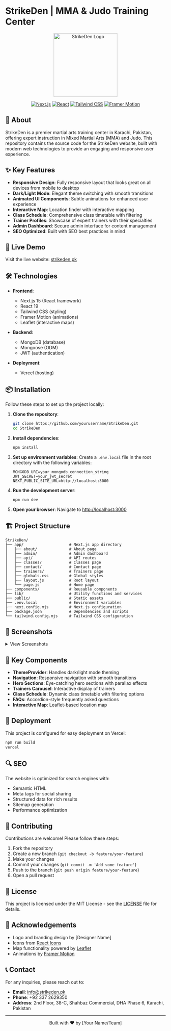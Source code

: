 # StrikeDen | MMA & Judo Training Center

<p align="center">
  <img src="public/logo.png" alt="StrikeDen Logo" width="200" height="auto" />
</p>

<p align="center">
  <a href="https://nextjs.org/"><img src="https://img.shields.io/badge/Next.js-15.1.6-000000?style=flat&logo=next.js" alt="Next.js" /></a>
  <a href="https://reactjs.org/"><img src="https://img.shields.io/badge/React-19.0.0-61DAFB?style=flat&logo=react" alt="React" /></a>
  <a href="https://tailwindcss.com/"><img src="https://img.shields.io/badge/Tailwind%20CSS-3.4.1-38B2AC?style=flat&logo=tailwind-css" alt="Tailwind CSS" /></a>
  <a href="https://www.framer.com/motion/"><img src="https://img.shields.io/badge/Framer%20Motion-12.3.1-0055FF?style=flat&logo=framer" alt="Framer Motion" /></a>
</p>

## 🥋 About

StrikeDen is a premier martial arts training center in Karachi, Pakistan, offering expert instruction in Mixed Martial Arts (MMA) and Judo. This repository contains the source code for the StrikeDen website, built with modern web technologies to provide an engaging and responsive user experience.

## ✨ Key Features

- **Responsive Design**: Fully responsive layout that looks great on all devices from mobile to desktop
- **Dark/Light Mode**: Elegant theme switching with smooth transitions
- **Animated UI Components**: Subtle animations for enhanced user experience
- **Interactive Map**: Location finder with interactive mapping
- **Class Schedule**: Comprehensive class timetable with filtering
- **Trainer Profiles**: Showcase of expert trainers with their specialties
- **Admin Dashboard**: Secure admin interface for content management
- **SEO Optimized**: Built with SEO best practices in mind

## 🚀 Live Demo

Visit the live website: [strikeden.pk](https://strikeden.pk)

## 🛠️ Technologies

- **Frontend**:
  - Next.js 15 (React framework)
  - React 19
  - Tailwind CSS (styling)
  - Framer Motion (animations)
  - Leaflet (interactive maps)

- **Backend**:
  - MongoDB (database)
  - Mongoose (ODM)
  - JWT (authentication)

- **Deployment**:
  - Vercel (hosting)

## 📦 Installation

Follow these steps to set up the project locally:

1. **Clone the repository**:
   ```bash
   git clone https://github.com/yourusername/StrikeDen.git
   cd StrikeDen
   ```

2. **Install dependencies**:
   ```bash
   npm install
   ```

3. **Set up environment variables**:
   Create a `.env.local` file in the root directory with the following variables:
   ```
   MONGODB_URI=your_mongodb_connection_string
   JWT_SECRET=your_jwt_secret
   NEXT_PUBLIC_SITE_URL=http://localhost:3000
   ```

4. **Run the development server**:
   ```bash
   npm run dev
   ```

5. **Open your browser**:
   Navigate to [http://localhost:3000](http://localhost:3000)

## 🏗️ Project Structure

```
StrikeDen/
├── app/                    # Next.js app directory
│   ├── about/              # About page
│   ├── admin/              # Admin dashboard
│   ├── api/                # API routes
│   ├── classes/            # Classes page
│   ├── contact/            # Contact page
│   ├── trainers/           # Trainers page
│   ├── globals.css         # Global styles
│   ├── layout.js           # Root layout
│   └── page.js             # Home page
├── components/             # Reusable components
├── lib/                    # Utility functions and services
├── public/                 # Static assets
├── .env.local              # Environment variables
├── next.config.mjs         # Next.js configuration
├── package.json            # Dependencies and scripts
└── tailwind.config.mjs     # Tailwind CSS configuration
```

## 📱 Screenshots

<details>
<summary>View Screenshots</summary>

### Home Page
![Home Page](screenshots/home.png)

### Classes
![Classes](screenshots/classes.png)

### Trainers
![Trainers](screenshots/trainers.png)

### Contact Page
![Contact Page](screenshots/contact.png)

</details>

## 🧩 Key Components

- **ThemeProvider**: Handles dark/light mode theming
- **Navigation**: Responsive navigation with smooth transitions
- **Hero Sections**: Eye-catching hero sections with parallax effects
- **Trainers Carousel**: Interactive display of trainers
- **Class Schedule**: Dynamic class timetable with filtering options
- **FAQs**: Accordion-style frequently asked questions
- **Interactive Map**: Leaflet-based location map

## 🚀 Deployment

This project is configured for easy deployment on Vercel:

```bash
npm run build
vercel
```

## 🔍 SEO

The website is optimized for search engines with:
- Semantic HTML
- Meta tags for social sharing
- Structured data for rich results
- Sitemap generation
- Performance optimization

## 🤝 Contributing

Contributions are welcome! Please follow these steps:

1. Fork the repository
2. Create a new branch (`git checkout -b feature/your-feature`)
3. Make your changes
4. Commit your changes (`git commit -m 'Add some feature'`)
5. Push to the branch (`git push origin feature/your-feature`)
6. Open a pull request

## 📄 License

This project is licensed under the MIT License - see the [LICENSE](LICENSE) file for details.

## 👏 Acknowledgements

- Logo and branding design by [Designer Name]
- Icons from [React Icons](https://react-icons.github.io/react-icons/)
- Map functionality powered by [Leaflet](https://leafletjs.com/)
- Animations by [Framer Motion](https://www.framer.com/motion/)

## 📞 Contact

For any inquiries, please reach out to:

- **Email**: info@strikeden.pk
- **Phone**: +92 337 2629350
- **Address**: 2nd Floor, 38-C, Shahbaz Commercial, DHA Phase 6, Karachi, Pakistan

---

<p align="center">
  Built with ❤️ by [Your Name/Team]
</p>
